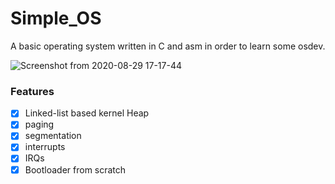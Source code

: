 # Simple_OS
A basic operating system written in C and asm in order to learn some osdev.

![Screenshot from 2020-08-29 17-17-44](https://user-images.githubusercontent.com/60041914/91638933-aca91480-ea1b-11ea-9fcf-f0ff4b06b837.png)

### Features
- [x] Linked-list based kernel Heap
- [x] paging
- [x] segmentation
- [x] interrupts
- [x] IRQs
- [x] Bootloader from scratch

